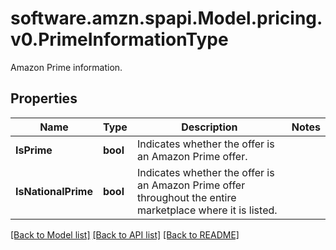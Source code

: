 # software.amzn.spapi.Model.pricing.v0.PrimeInformationType
Amazon Prime information.

## Properties

Name | Type | Description | Notes
------------ | ------------- | ------------- | -------------
**IsPrime** | **bool** | Indicates whether the offer is an Amazon Prime offer. | 
**IsNationalPrime** | **bool** | Indicates whether the offer is an Amazon Prime offer throughout the entire marketplace where it is listed. | 

[[Back to Model list]](../README.md#documentation-for-models) [[Back to API list]](../README.md#documentation-for-api-endpoints) [[Back to README]](../README.md)

